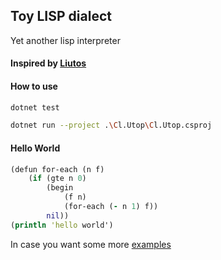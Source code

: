 ## Toy LISP dialect

Yet another lisp interpreter

#### Inspired by [Liutos](https://github.com/Liutos/Camel-Lisp)


#### How to use

```sh
dotnet test
```

```sh
dotnet run --project .\Cl.Utop\Cl.Utop.csproj
```

#### Hello World

```clojure
(defun for-each (n f)
    (if (gte n 0)
        (begin
            (f n)
            (for-each (- n 1) f))
        nil))
(println 'hello world')
```

In case you want some more [examples](./examples.md)
